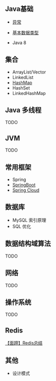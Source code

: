 ## Java基础

- [异常](https://github.com/tyronczt/java-learn/blob/master/Basic/Exception.md)

- [基本数据类型](https://github.com/tyronczt/java-learn/blob/master/Basic/DataTypes.md)

- Java 8

## 集合

- ArrayList/Vector
- LinkedList
- [HashMap](https://github.com/tyronczt/java-learn/blob/master/Collection/HashMap.md)
- HashSet
- LinkedHashMap

## Java 多线程

TODO

## JVM

TODO

## 常用框架

- Spring
- [SpringBoot](https://github.com/tyronczt/spring-boot-learning)
- [Spring Cloud](https://github.com/tyronczt/Spring-Cloud-Learning)

## 数据库

- MySQL 索引原理
- SQL 优化

## 数据结构域算法

TODO

## 网络

TODO

## 操作系统

TODO

## Redis

[【面蹄】Redis总结](https://blog.csdn.net/tian330726/article/details/84332830)

## 其他
- 设计模式

